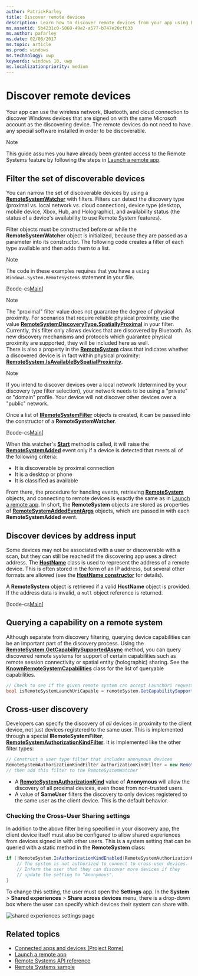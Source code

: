 ```yaml
---
author: PatrickFarley
title: Discover remote devices
description: Learn how to discover remote devices from your app using Project Rome.
ms.assetid: 5b4231c0-5060-49e2-a577-b747e20cf633
ms.author: pafarley
ms.date: 02/08/2017
ms.topic: article
ms.prod: windows
ms.technology: uwp
keywords: windows 10, uwp
ms.localizationpriority: medium
---
```


# Discover remote devices
Your app can use the wireless network, Bluetooth, and cloud connection to discover Windows devices that are signed on with the same Microsoft account as the discovering device. The remote devices do not need to have any special software installed in order to be discoverable.

> [!NOTE]
> This guide assumes you have already been granted access to the Remote Systems feature by following the steps in [Launch a remote app](launch-a-remote-app.md).

## Filter the set of discoverable devices
You can narrow the set of discoverable devices by using a [**RemoteSystemWatcher**](https://msdn.microsoft.com/library/windows/apps/Windows.System.RemoteSystems.RemoteSystemWatcher) with filters. Filters can detect the discovery type (proximal vs. local network vs. cloud connection), device type (desktop, mobile device, Xbox, Hub, and Holographic), and availability status (the status of a device's availability to use Remote System features).

Filter objects must be constructed before or while the **RemoteSystemWatcher** object is initialized, because they are passed as a parameter into its constructor. The following code creates a filter of each type available and then adds them to a list.

> [!NOTE]
> The code in these examples requires that you have a `using Windows.System.RemoteSystems` statement in your file.

[!code-cs[Main](./code/DiscoverDevices/MainPage.xaml.cs#SnippetMakeFilterList)]

> [!NOTE]
> The "proximal" filter value does not guarantee the degree of physical proximity. For scenarios that require reliable physical proximity, use the value [**RemoteSystemDiscoveryType.SpatiallyProximal**](https://docs.microsoft.com/uwp/api/windows.system.remotesystems.remotesystemdiscoverytype) in your filter. Currently, this filter only allows devices that are discovered by Bluetooth. As new discovery mechanisms and protocols which guarantee physical proximity are supported, they will be included here as well.  
There is also a property in the [**RemoteSystem**](https://msdn.microsoft.com/library/windows/apps/Windows.System.RemoteSystems.RemoteSystem) class that indicates whether a discovered device is in fact within physical proximity: [**RemoteSystem.IsAvailableBySpatialProximity**](https://docs.microsoft.com/uwp/api/Windows.System.RemoteSystems.RemoteSystem.IsAvailableByProximity).

> [!NOTE]
> If you intend to discover devices over a local network (determined by your discovery type filter selection), your network needs to be using a "private" or "domain" profile. Your device will not discover other devices over a "public" network.

Once a list of [**IRemoteSystemFilter**](https://msdn.microsoft.com/library/windows/apps/Windows.System.RemoteSystems.IRemoteSystemFilter) objects is created, it can be passed into the constructor of a **RemoteSystemWatcher**.

[!code-cs[Main](./code/DiscoverDevices/MainPage.xaml.cs#SnippetCreateWatcher)]

When this watcher's [**Start**](https://msdn.microsoft.com/library/windows/apps/Windows.System.RemoteSystems.RemoteSystemWatcher.Start) method is called, it will raise the [**RemoteSystemAdded**](https://msdn.microsoft.com/library/windows/apps/Windows.System.RemoteSystems.RemoteSystemWatcher.RemoteSystemAdded) event only if a device is detected that meets all of the following criteria:
* It is discoverable by proximal connection
* It is a desktop or phone
* It is classified as available

From there, the procedure for handling events, retrieving [**RemoteSystem**](https://msdn.microsoft.com/library/windows/apps/Windows.System.RemoteSystems.RemoteSystem) objects, and connecting to remote devices is exactly the same as in [Launch a remote app](launch-a-remote-app.md). In short, the **RemoteSystem** objects are stored as properties of [**RemoteSystemAddedEventArgs**](https://msdn.microsoft.com/library/windows/apps/Windows.System.RemoteSystems.RemoteSystemAddedEventArgs) objects, which are passed in with each **RemoteSystemAdded** event.

## Discover devices by address input
Some devices may not be associated with a user or discoverable with a scan, but they can still be reached if the discovering app uses a direct address. The [**HostName**](https://msdn.microsoft.com/library/windows/apps/windows.networking.hostname.aspx) class is used to represent the address of a remote device. This is often stored in the form of an IP address, but several other formats are allowed (see the [**HostName constructor**](https://msdn.microsoft.com/library/windows/apps/br207118.aspx) for details).

A **RemoteSystem** object is retrieved if a valid **HostName** object is provided. If the address data is invalid, a `null` object reference is returned.

[!code-cs[Main](./code/DiscoverDevices/MainPage.xaml.cs#SnippetFindByHostName)]

## Querying a capability on a remote system

Although separate from discovery filtering, querying device capabilities can be an important part of the discovery process. Using the [**RemoteSystem.GetCapabilitySupportedAsync**](https://docs.microsoft.com/uwp/api/windows.system.remotesystems.remotesystem#Windows_System_RemoteSystems_RemoteSystem_GetCapabilitySupportedAsync_System_String_) method, you can query discovered remote systems for support of certain capabilities such as remote session connectivity or spatial entity (holographic) sharing. See the [**KnownRemoteSystemCapabilities**](https://docs.microsoft.com/uwp/api/windows.system.remotesystems.knownremotesystemcapabilities) class for the list of queryable capabilities.

```csharp
// Check to see if the given remote system can accept LaunchUri requests
bool isRemoteSystemLaunchUriCapable = remoteSystem.GetCapabilitySupportedAsync(KnownRemoteSystemCapabilities.LaunchUri);
```

## Cross-user discovery

Developers can specify the discovery of _all_ devices in proximity to the client device, not just devices registered to the same user. This is implemented through a special **IRemoteSystemFilter**, [**RemoteSystemAuthorizationKindFilter**](https://docs.microsoft.com/uwp/api/windows.system.remotesystems.remotesystemauthorizationkindfilter). It is implemented like the other filter types:

```csharp
// Construct a user type filter that includes anonymous devices
RemoteSystemAuthorizationKindFilter authorizationKindFilter = new RemoteSystemAuthorizationKindFilter(RemoteSystemAuthorizationKind.Anonymous);
// then add this filter to the RemoteSystemWatcher
```

* A [**RemoteSystemAuthorizationKind**](https://docs.microsoft.com/uwp/api/windows.system.remotesystems.remotesystemauthorizationkind) value of **Anonymous** will allow the discovery of all proximal devices, even those from non-trusted users.
* A value of **SameUser** filters the discovery to only devices registered to the same user as the client device. This is the default behavior.

### Checking the Cross-User Sharing settings

In addition to the above filter being specified in your discovery app, the client device itself must also be configured to allow shared experiences from devices signed in with other users. This is a system setting that can be queried with a static method in the **RemoteSystem** class:

```csharp
if (!RemoteSystem.IsAuthorizationKindEnabled(RemoteSystemAuthorizationKind.Anonymous)) {
	// The system is not authorized to connect to cross-user devices. 
	// Inform the user that they can discover more devices if they
	// update the setting to "Anonymous".
}
```

To change this setting, the user must open the **Settings** app. In the **System** > **Shared experiences** > **Share across devices** menu, there is a drop-down box where the user can specify which devices their system can share with.

![shared experiences settings page](images/shared-experiences-settings.png)

## Related topics
* [Connected apps and devices (Project Rome)](connected-apps-and-devices.md)
* [Launch a remote app](launch-a-remote-app.md)
* [Remote Systems API reference](https://msdn.microsoft.com/library/windows/apps/Windows.System.RemoteSystems)
* [Remote Systems sample](https://github.com/Microsoft/Windows-universal-samples/tree/dev/Samples/RemoteSystems)
